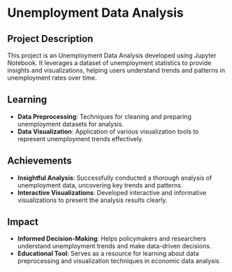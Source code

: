 # Unemployment Data Analysis

## Project Description

This project is an Unemployment Data Analysis developed using Jupyter Notebook. It leverages a dataset of unemployment statistics to provide insights and visualizations, helping users understand trends and patterns in unemployment rates over time.

## Learning

- **Data Preprocessing**: Techniques for cleaning and preparing unemployment datasets for analysis.
- **Data Visualization**: Application of various visualization tools to represent unemployment trends effectively.

## Achievements

- **Insightful Analysis**: Successfully conducted a thorough analysis of unemployment data, uncovering key trends and patterns.
- **Interactive Visualizations**: Developed interactive and informative visualizations to present the analysis results clearly.

## Impact

- **Informed Decision-Making**: Helps policymakers and researchers understand unemployment trends and make data-driven decisions.
- **Educational Tool**: Serves as a resource for learning about data preprocessing and visualization techniques in economic data analysis.
